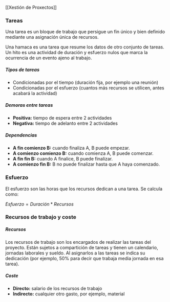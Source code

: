 [[Xestión de Proxectos]]

### Tareas
Una tarea es un bloque de trabajo que persigue un fin único y bien definido mediante una asignación única de recursos.

Una hamaca es una tarea que resume los datos de otro conjunto de tareas. Un hito es una actividad  de duración y esfuerzo nulos que marca la ocurrencia de un evento ajeno al trabajo.
##### Tipos de tareas
+ Condicionadas por el tiempo (duración fija, por ejemplo una reunión)
+ Condicionadas por el esfuerzo (cuantos más recursos se utilicen, antes acabará la actividad)

##### Demoras entre tareas
+ **Positiva:** tiempo de espera entre 2 actividades
+ **Negativa:** tiempo de adelanto entre 2 actividades

##### Dependencias
+ **A fin comienzo B:** cuando finaliza A, B puede empezar.
+ **A comienzo comienzo B:** cuando comienza A, B puede comenzar.
+ **A fin fin B:** cuando A finalice, B puede finalizar.
+ **A comienzo fin B:** B no puede finalizar hasta que A haya comenzado.

### Esfuerzo
El esfuerzo son las horas que los recursos dedican a una tarea. Se calcula como:

$Esfuerzo=Duración*Recursos$

### Recursos de trabajo y coste
##### Recursos
Los recursos de trabajo son los encargados de realizar las tareas del proyecto. Están sujetos a compartición de tareas y tienen un calendario, jornadas laborales y sueldo. Al asignarlos a las tareas se indica su dedicación (por ejemplo, 50% para decir que trabaja media jornada en esa tarea).

##### Coste
+ **Directo:** salario de los recursos de trabajo
+ **Indirecto:** cualquier otro gasto, por ejemplo, material

